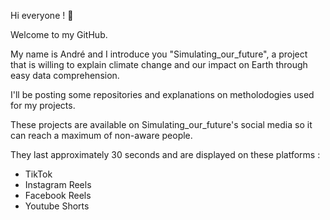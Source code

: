 Hi everyone ! 🙌

Welcome to my GitHub. 

My name is André and I introduce you "Simulating_our_future", 
a project that is willing to explain climate change and our impact on Earth through easy data comprehension.

I'll be posting some repositories and explanations on metholodogies used for my projects.

These projects are available on Simulating_our_future's social media so it can reach a maximum of non-aware people.

They last approximately 30 seconds and are displayed on these platforms :

- TikTok
- Instagram Reels
- Facebook Reels
- Youtube Shorts
